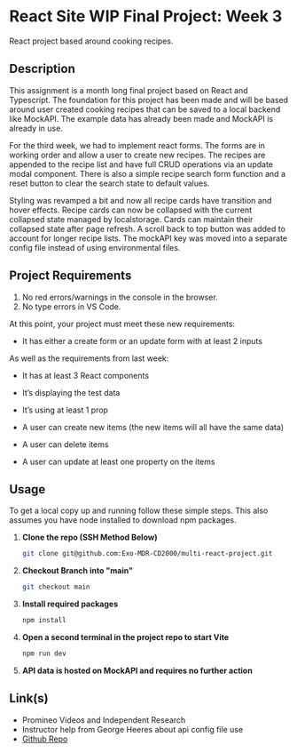 # React Site WIP Final Project: Week 3
React project based around cooking recipes.
## Description

This assignment is a month long final project based on React and Typescript. The foundation for this project has been made and will be based around user created cooking recipes that can be saved to a local backend like MockAPI. The example data has already been made and MockAPI is already in use. 

For the third week, we had to implement react forms. The forms are in working order and allow a user to create new recipes. The recipes are appended to the recipe list and have full CRUD operations via an update modal component. There is also a simple recipe search form function and a reset button to clear the search state to default values. 

Styling was revamped a bit and now all recipe cards have transition and hover effects. Recipe cards can now be collapsed with the current collapsed state managed by localstorage. Cards can maintain their collapsed state after page refresh. A scroll back to top button was added to account for longer recipe lists. The mockAPI key was moved into a separate config file instead of using environmental files. 

## Project Requirements

1. No red errors/warnings in the console in the browser.
2. No type errors in VS Code.

At this point, your project must meet these new requirements:

- It has either a create form or an update form with at least 2 inputs

As well as the requirements from last week:

- It has at least 3 React components
- It’s displaying the test data
- It’s using at least 1 prop

- A user can create new items (the new items will all have the same data)
- A user can delete items
- A user can update at least one property on the items

## Usage

To get a local copy up and running follow these simple steps. This also assumes you have node installed to download npm packages.

1. **Clone the repo (SSH Method Below)**
    ```sh
    git clone git@github.com:Exo-MDR-CD2000/multi-react-project.git
    ```
2. **Checkout Branch into "main"**
    ```sh
    git checkout main
    ```
3. **Install required packages**
    ```sh
    npm install
    ```
4. **Open a second terminal in the project repo to start Vite**
    ```sh
    npm run dev
    ```
5. **API data is hosted on MockAPI and requires no further action**

## Link(s)

- Promineo Videos and Independent Research
- Instructor help from George Heeres about api config file use
- [Github Repo](https://github.com/Exo-MDR-CD2000/multi-react-project)